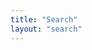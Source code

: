 ```yaml
---
title: "Search"
layout: "search"
---
```


<!-- ---
title: "Search" # in any language you want
layout: "search" # is necessary
url: "/"
description: "Description for Search"
summary: "search"
placeholder: "placeholder text in search input box"
--- -->



